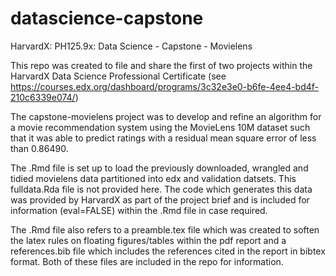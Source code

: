 # datascience-capstone
HarvardX: PH125.9x: Data Science - Capstone - Movielens

This repo was created to file and share the first of two projects within the HarvardX Data Science Professional Certificate (see https://courses.edx.org/dashboard/programs/3c32e3e0-b6fe-4ee4-bd4f-210c6339e074/)

The capstone-movielens project was to develop and refine an algorithm for a movie recommendation system using the MovieLens 10M dataset such that it was able to predict ratings with a residual mean square error of less than 0.86490.

The .Rmd file is set up to load the previously downloaded, wrangled and tidied movielens data partitioned into edx and validation datsets. This fulldata.Rda file is not provided here. The code which generates this data was provided by HarvardX as part of the project brief and is included for information (eval=FALSE) within the .Rmd file in case required.

The .Rmd file also refers to a preamble.tex file which was created to soften the latex rules on floating figures/tables within the pdf report and a references.bib file which includes the references cited in the report in bibtex format. Both of these files are included in the repo for information.
